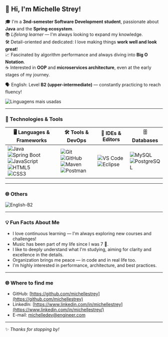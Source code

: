 ## 👋 Hi, I'm Michelle Strey!

🎓 I'm a **3nd-semester Software Development student**, passionate about **Java** and the **Spring ecosystem**.  
📚 _Lifelong learner_ — I'm always looking to expand my knowledge.  
🛠️ Detail-oriented and dedicated: I love making things **work well and look great**!  
📈 Fascinated by algorithm performance and always diving into **Big O Notation**.  
☕ Interested in **OOP** and **microservices architecture**, even at the early stages of my journey.

🗣️ English: Level **B2 (upper-intermediate)** — constantly practicing to reach fluency!

![Linguagens mais usadas](https://github-readme-stats.vercel.app/api/top-langs/?username=michellestrey&layout=compact&theme=synthwave)



---

### 🚀 Technologies & Tools

| 🖥️ Languages & Frameworks                                                                                 | 🛠️ Tools & DevOps                                                                                         | 🧰 IDEs & Editors                                                                                         | 🗄️ Databases                                                                                              |
|----------------------------------------------------------------------------------------------------------|----------------------------------------------------------------------------------------------------------|----------------------------------------------------------------------------------------------------------|-----------------------------------------------------------------------------------------------------------|
| ![Java](https://img.shields.io/badge/Java-%23ED8B00.svg?style=for-the-badge&logo=java&logoColor=white) <br> ![Spring Boot](https://img.shields.io/badge/Spring_Boot-6DB33F?style=for-the-badge&logo=spring-boot&logoColor=white) <br> ![JavaScript](https://img.shields.io/badge/JavaScript-%23F7DF1E.svg?style=for-the-badge&logo=javascript&logoColor=black) <br> ![HTML5](https://img.shields.io/badge/HTML5-%23E34F26.svg?style=for-the-badge&logo=html5&logoColor=white) <br> ![CSS3](https://img.shields.io/badge/CSS3-%231572B6.svg?style=for-the-badge&logo=css3&logoColor=white) | ![Git](https://img.shields.io/badge/Git-F05032?style=for-the-badge&logo=git&logoColor=white) <br> ![GitHub](https://img.shields.io/badge/GitHub-181717?style=for-the-badge&logo=github&logoColor=white) <br> ![Maven](https://img.shields.io/badge/Maven-C71A36?style=for-the-badge&logo=apache-maven&logoColor=white) <br> ![Postman](https://img.shields.io/badge/Postman-FF6C37?style=for-the-badge&logo=postman&logoColor=white) | ![VS Code](https://img.shields.io/badge/VS%20Code-0078d7.svg?style=for-the-badge&logo=visual-studio-code&logoColor=white) <br> ![Eclipse](https://img.shields.io/badge/Eclipse-2C2255?style=for-the-badge&logo=eclipse&logoColor=white) | ![MySQL](https://img.shields.io/badge/MySQL-00758F?style=for-the-badge&logo=mysql&logoColor=white) <br> ![PostgreSQL](https://img.shields.io/badge/PostgreSQL-336791?style=for-the-badge&logo=postgresql&logoColor=white) |

---

### 🌐 Others

![English-B2](https://img.shields.io/badge/English-B2-blue?style=for-the-badge&logo=translate&logoColor=white)

---

### 💡 Fun Facts About Me

- I love continuous learning — I'm always exploring new courses and challenges!  
- Music has been part of my life since I was 7 🎸.  
- I like to deeply understand what I'm studying, aiming for clarity and excellence in the details.  
- Organization brings me peace — in code and in real life too.  
- I'm highly interested in performance, architecture, and best practices.

---

### 🌐 Where to find me

- GitHub: [https://github.com/michellestrey](https://github.com/michellestrey)  
- LinkedIn: [https://www.linkedin.com/in/michellestrey](https://www.linkedin.com/in/michellestrey/)  
- E-mail: [michelledev@engineer.com](mailto:michelledev@engineer.com)

---

✨ _Thanks for stopping by!_

